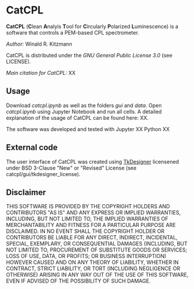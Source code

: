 # CatCPL
**CatCPL** (**C**lean **A**nalyis **T**ool for **C**ircularly **P**olarized **L**uminescence) is a software that controls a PEM-based CPL spectrometer.

*Author:* Winald R. Kitzmann

CatCPL is distributed under the *GNU General Public License 3.0* (see LICENSE).

*Main citation for CatCPL:* XX

## Usage

Download *catcpl.ipynb* as well as the folders *gui* and *data*. Open *catcpl.ipynb* using Jupyter Notebook and run all cells. A detailed explanation of the usage of CatCPL can be found here: XX.

The software was developed and tested with
Jupyter XX
Python XX

## External code

The user interface of CatCPL was created using [TkDesigner](https://github.com/ParthJadhav/Tkinter-Designer/) licensened under BSD 3-Clause "New" or "Revised" License (see catcpl/gui/tkdesigner_license).

## Disclaimer

THIS SOFTWARE IS PROVIDED BY THE COPYRIGHT HOLDERS AND CONTRIBUTORS "AS IS" AND ANY EXPRESS OR IMPLIED WARRANTIES, INCLUDING, BUT NOT LIMITED TO, THE IMPLIED WARRANTIES OF MERCHANTABILITY AND FITNESS FOR A PARTICULAR PURPOSE ARE DISCLAIMED. IN NO EVENT SHALL THE COPYRIGHT HOLDER OR CONTRIBUTORS BE LIABLE FOR ANY DIRECT, INDIRECT, INCIDENTAL, SPECIAL, EXEMPLARY, OR CONSEQUENTIAL DAMAGES (INCLUDING, BUT NOT LIMITED TO, PROCUREMENT OF SUBSTITUTE GOODS OR SERVICES; LOSS OF USE, DATA, OR PROFITS; OR BUSINESS INTERRUPTION) HOWEVER CAUSED AND ON ANY THEORY OF LIABILITY, WHETHER IN CONTRACT, STRICT LIABILITY, OR TORT (INCLUDING NEGLIGENCE OR OTHERWISE) ARISING IN ANY WAY OUT OF THE USE OF THIS SOFTWARE, EVEN IF ADVISED OF THE POSSIBILITY OF SUCH DAMAGE.
